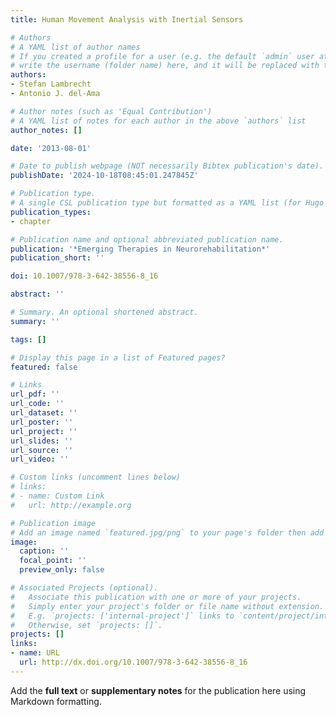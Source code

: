 ```yaml
---
title: Human Movement Analysis with Inertial Sensors

# Authors
# A YAML list of author names
# If you created a profile for a user (e.g. the default `admin` user at `content/authors/admin/`), 
# write the username (folder name) here, and it will be replaced with their full name and linked to their profile.
authors:
- Stefan Lambrecht
- Antonio J. del-Ama

# Author notes (such as 'Equal Contribution')
# A YAML list of notes for each author in the above `authors` list
author_notes: []

date: '2013-08-01'

# Date to publish webpage (NOT necessarily Bibtex publication's date).
publishDate: '2024-10-18T08:45:01.247845Z'

# Publication type.
# A single CSL publication type but formatted as a YAML list (for Hugo requirements).
publication_types:
- chapter

# Publication name and optional abbreviated publication name.
publication: '*Emerging Therapies in Neurorehabilitation*'
publication_short: ''

doi: 10.1007/978-3-642-38556-8_16

abstract: ''

# Summary. An optional shortened abstract.
summary: ''

tags: []

# Display this page in a list of Featured pages?
featured: false

# Links
url_pdf: ''
url_code: ''
url_dataset: ''
url_poster: ''
url_project: ''
url_slides: ''
url_source: ''
url_video: ''

# Custom links (uncomment lines below)
# links:
# - name: Custom Link
#   url: http://example.org

# Publication image
# Add an image named `featured.jpg/png` to your page's folder then add a caption below.
image:
  caption: ''
  focal_point: ''
  preview_only: false

# Associated Projects (optional).
#   Associate this publication with one or more of your projects.
#   Simply enter your project's folder or file name without extension.
#   E.g. `projects: ['internal-project']` links to `content/project/internal-project/index.md`.
#   Otherwise, set `projects: []`.
projects: []
links:
- name: URL
  url: http://dx.doi.org/10.1007/978-3-642-38556-8_16
---
```


Add the **full text** or **supplementary notes** for the publication here using Markdown formatting.
